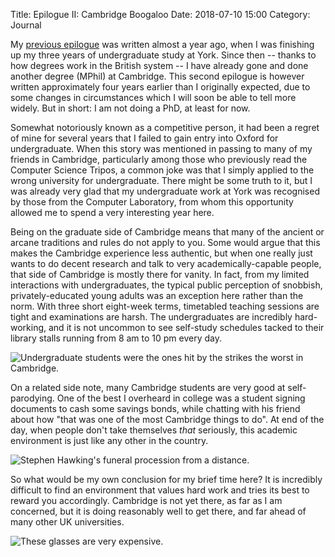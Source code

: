 Title: Epilogue II: Cambridge Boogaloo
Date: 2018-07-10 15:00
Category: Journal

My [previous epilogue](https://blog.scy.email/epilogue.html) was written almost a year ago, when I was finishing up my three years of undergraduate study at York. Since then -- thanks to how degrees work in the British system -- I have already gone and done another degree (MPhil) at Cambridge. This second epilogue is however written approximately four years earlier than I originally expected, due to some changes in circumstances which I will soon be able to tell more widely. But in short: I am not doing a PhD, at least for now.

Somewhat notoriously known as a competitive person, it had been a regret of mine for several years that I failed to gain entry into Oxford for undergraduate. When this story was mentioned in passing to many of my friends in Cambridge, particularly among those who previously read the Computer Science Tripos, a common joke was that I simply applied to the wrong university for undergraduate. There might be some truth to it, but I was already very glad that my undergraduate work at York was recognised by those from the Computer Laboratory, from whom this opportunity allowed me to spend a very interesting year here. 

Being on the graduate side of Cambridge means that many of the ancient or arcane traditions and rules do not apply to you. Some would argue that this makes the Cambridge experience less authentic, but when one really just wants to do decent research and talk to very academically-capable people, that side of Cambridge is mostly there for vanity. In fact, from my limited interactions with undergraduates, the typical public perception of snobbish, privately-educated young adults was an exception here rather than the norm. With three short eight-week terms, timetabled teaching sessions are tight and examinations are harsh. The undergraduates are incredibly hard-working, and it is not uncommon to see self-study schedules tacked to their library stalls running from 8 am to 10 pm every day. 

![Undergraduate students were the ones hit by the strikes the worst in Cambridge.](https://i.doge.at/uploads/big/b269375419f965671e45a791315b840b.jpg)

On a related side note, many Cambridge students are very good at self-parodying. One of the best I overheard in college was a student signing documents to cash some savings bonds, while chatting with his friend about how "that was one of the most Cambridge things to do". At end of the day, when people don't take themselves *that* seriously, this academic environment is just like any other in the country.

![Stephen Hawking's funeral procession from a distance.](https://i.doge.at/uploads/big/8af349c355cfe6a92939f94d3ba920b0.jpg)

So what would be my own conclusion for my brief time here? It is incredibly difficult to find an environment that values hard work and tries its best to reward you accordingly. Cambridge is not yet there, as far as I am concerned, but it is doing reasonably well to get there, and far ahead of many other UK universities.

![These glasses are very expensive.](https://i.doge.at/uploads/big/9e51ae13105b43c591183061a7e3a7c8.jpg)
